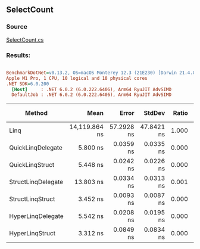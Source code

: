 ﻿## SelectCount

### Source
[SelectCount.cs](../../QuickLinq.Benchmarks/Cases/SelectCount.cs)

### Results:
``` ini

BenchmarkDotNet=v0.13.2, OS=macOS Monterey 12.3 (21E230) [Darwin 21.4.0]
Apple M1 Pro, 1 CPU, 10 logical and 10 physical cores
.NET SDK=6.0.200
  [Host]     : .NET 6.0.2 (6.0.222.6406), Arm64 RyuJIT AdvSIMD
  DefaultJob : .NET 6.0.2 (6.0.222.6406), Arm64 RyuJIT AdvSIMD


```
|             Method |          Mean |      Error |     StdDev | Ratio |   Gen0 | Allocated | Alloc Ratio |
|------------------- |--------------:|-----------:|-----------:|------:|-------:|----------:|------------:|
|               Linq | 14,119.864 ns | 57.2928 ns | 47.8421 ns | 1.000 | 0.0305 |      88 B |        1.00 |
|  QuickLinqDelegate |      5.800 ns |  0.0359 ns |  0.0335 ns | 0.000 |      - |         - |        0.00 |
|    QuickLinqStruct |      5.448 ns |  0.0242 ns |  0.0226 ns | 0.000 |      - |         - |        0.00 |
| StructLinqDelegate |     13.803 ns |  0.0334 ns |  0.0313 ns | 0.001 | 0.0268 |      56 B |        0.64 |
|   StructLinqStruct |      3.452 ns |  0.0093 ns |  0.0087 ns | 0.000 |      - |         - |        0.00 |
|  HyperLinqDelegate |      5.542 ns |  0.0208 ns |  0.0195 ns | 0.000 |      - |         - |        0.00 |
|    HyperLinqStruct |      3.312 ns |  0.0849 ns |  0.0834 ns | 0.000 |      - |         - |        0.00 |
